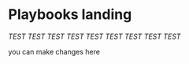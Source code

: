 # Playbooks landing

*TEST* *TEST* *TEST* *TEST* *TEST* *TEST* *TEST* *TEST* *TEST* 

you can make changes here
